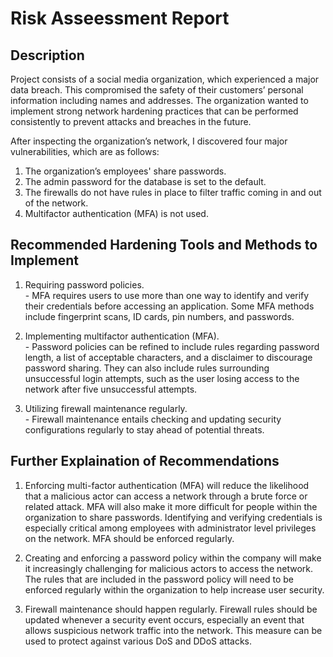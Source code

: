<h1> Risk Asseessment Report</h1>

<h2>Description</h2>
Project consists of a social media organization, which experienced a major data breach. This compromised the safety of their customers’ personal information including names and addresses. The organization wanted to implement strong network hardening practices that can be performed consistently to prevent attacks and breaches in the future.

After inspecting the organization’s network, I discovered four major vulnerabilities, which are as follows:

1. The organization’s employees' share passwords.
2. The admin password for the database is set to the default.
3. The firewalls do not have rules in place to filter traffic coming in and out of the network.
4. Multifactor authentication (MFA) is not used.

<h2>Recommended Hardening Tools and Methods to Implement</h2>

1. Requiring password policies.
   <br /> - MFA requires users to use more than one way to identify and verify their credentials before accessing an application. Some MFA methods include fingerprint scans, ID cards, pin numbers, and passwords.

2. Implementing multifactor authentication (MFA).
   <br /> - Password policies can be refined to include rules regarding password length, a list of acceptable characters, and a disclaimer to discourage password sharing. They can also include rules surrounding unsuccessful login attempts, such as the user losing access to the network after five unsuccessful attempts.

3. Utilizing firewall maintenance regularly.
   <br /> - Firewall maintenance entails checking and updating security configurations regularly to stay ahead of potential threats.
 
<h2>Further Explaination of Recommendations</h2>

1. Enforcing multi-factor authentication (MFA) will reduce the likelihood that
a malicious actor can access a network through a brute force or related attack.
MFA will also make it more difficult for people within the organization to share
passwords. Identifying and verifying credentials is especially critical among
employees with administrator level privileges on the network. MFA should be
enforced regularly.

2. Creating and enforcing a password policy within the company will make it
increasingly challenging for malicious actors to access the network. The rules
that are included in the password policy will need to be enforced regularly within
the organization to help increase user security.

3. Firewall maintenance should happen regularly. Firewall rules should be updated
whenever a security event occurs, especially an event that allows suspicious
network traffic into the network. This measure can be used to protect against
various DoS and DDoS attacks.
</p>

<!--
 ```diff
- text in red
+ text in green
! text in orange
# text in gray
@@ text in purple (and bold)@@
```
--!>
